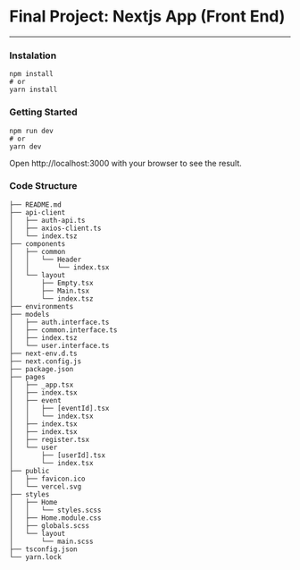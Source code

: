 # Final Project: Nextjs App (Front End)

<hr />

### Instalation

```ssh
npm install
# or
yarn install
```

### Getting Started

```ssh
npm run dev
# or
yarn dev
```

Open http://localhost:3000 with your browser to see the result.

### Code Structure

```
├── README.md
├── api-client
│   ├── auth-api.ts
│   ├── axios-client.ts
│   └── index.tsz
├── components
│   ├── common
│   │   └── Header
│   │       └── index.tsx
│   └── layout
│       ├── Empty.tsx
│       ├── Main.tsx
│       └── index.tsz
├── environments
├── models
│   ├── auth.interface.ts
│   ├── common.interface.ts
│   ├── index.tsz
│   └── user.interface.ts
├── next-env.d.ts
├── next.config.js
├── package.json
├── pages
│   ├── _app.tsx
│   ├── index.tsx
│   ├── event
│   │   ├── [eventId].tsx
│   │   └── index.tsx
│   ├── index.tsx
│   ├── index.tsx
│   ├── register.tsx
│   └── user
│       ├── [userId].tsx
│       └── index.tsx
├── public
│   ├── favicon.ico
│   └── vercel.svg
├── styles
│   ├── Home
│   │   └── styles.scss
│   ├── Home.module.css
│   ├── globals.scss
│   └── layout
│       └── main.scss
├── tsconfig.json
└── yarn.lock
```
